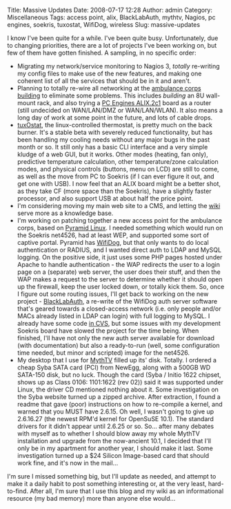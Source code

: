Title: Massive Updates
Date: 2008-07-17 12:28
Author: admin
Category: Miscellaneous
Tags: access point, alix, BlackLabAuth, mythtv, Nagios, pc engines, soekris, tuxostat, WifiDog, wireless
Slug: massive-updates

I know I've been quite for a while. I've been quite busy. Unfortunately,
due to changing priorities, there are a lot of projects I've been
working on, but few of them have gotten finished. A sampling, in no
specific order:

-   Migrating my network/service monitoring to Nagios 3, *totally*
    re-writing my config files to make use of the new features, and
    making one coherent list of all the services that should be in it
    and aren't.
-   Planning to totally re-wire all networking at the [ambulance corps
    building](http://www.midlandparkambulance.com) to eliminate some
    problems. This includes *building* an 8U wall-mount rack, and also
    trying a [PC Engines ALIX.2c1](http://www.pcengines.ch/alix2c1.htm)
    board as a router (still undecided on WAN/LAN/DMZ or WAN/LAN/WLAN).
    It also means a long day of work at some point in the future, and
    lots of cable drops.
-   [tuxOstat](http://tuxostat.jasonantman.com), the linux-controlled
    thermostat, is pretty much on the back burner. It's a stable beta
    with severely reduced functionality, but has been handling my
    cooling needs without any major bugs in the past month or so. It
    still only has a basic CLI interface and a very simple kludge of a
    web GUI, but it works. Other modes (heating, fan only), predictive
    temperature calculation, other temperature/zone calculation modes,
    and physical controls (buttons, menu on LCD) are still to come, as
    well as the move from PC to Soekris (if I can ever figure it out,
    and get one with USB). I now feel that an ALIX board might be a
    better shot, as they take CF (more space than the Soekris), have a
    slightly faster processor, and also support USB at about half the
    price point.
-   I'm considering moving my main web site to a CMS, and letting the
    [wiki](http://www.jasonantman.com/wiki/) serve more as a knowledge
    base.
-   I'm working on patching together a new access point for the
    ambulance corps, based on [Pyramid
    Linux](http://pyramid.metrix.net/). I needed something which would
    run on the Soekris net4526, had at least WEP, and supported some
    sort of captive portal. Pyramid has
    [WifiDog](http://dev.wifidog.org/), but that only wants to do local
    authentication or RADIUS, and I wanted direct auth to LDAP and MySQL
    logging. On the positive side, it just uses some PHP pages hosted
    under Apache to handle authentication - the WAP redirects the user
    to a login page on a (separate) web server, the user does their
    stuff, and then the WAP makes a request to the server to determine
    whether it should open up the firewall, keep the user locked down,
    or totally kick them. So, once I figure out some routing issues,
    I'll get back to working on the new project -
    [BlackLabAuth](http://blacklabauth.jasonantman.com/), a re-write of
    the WifiDog auth server software that's geared towards a
    closed-access network (i.e. only people and/or MACs already listed
    in LDAP can login) with full logging to MySQL. I already have some
    code [in CVS](http://cvs.jasonantman.com/BlackLabAuth), but some
    issues with my development Soekris board have slowed the project for
    the time being. When finished, I'll have not only the new auth
    server available for download (with documentation) but also a
    ready-to-run (well, some configuration time needed, but minor and
    scripted) image for the net4526.
-   My desktop that I use for [MythTV](http://www.mythtv.org/) filled up
    its' disk. Totally. I ordered a cheap Syba SATA card (PCI) from
    NewEgg, along with a 500GB WD SATA-150 disk, but no luck. Though the
    card (Syba / Initio 1622 chipset, shows up as Class 0106: 1101:1622
    (rev 02)) said it was supported under Linux, the driver CD mentioned
    nothing about it. Some investigation on the Syba website turned up a
    zipped archive. After extraction, I found a readme that gave (poor)
    instructions on how to re-compile a kernel, and warned that you MUST
    have 2.6.15. Oh well, I wasn't going to give up 2.6.16.27 (the
    newest RPM'd kernel for OpenSuSE 10.1). The standard drivers for it
    didn't appear until 2.6.25 or so. So... after many debates with
    myself as to whether I should blow away my whole MythTV installation
    and upgrade from the now-ancient 10.1, I decided that I'll only be
    in my apartment for another year, I should make it last. Some
    investigation turned up a $24 Silicon Image-based card that should
    work fine, and it's now in the mail...

I'm sure I missed something big, but I'll update as needed, and attempt
to make it a daily habit to post something interesting or, at the very
least, hard-to-find. After all, I'm sure that I use this blog and my
wiki as an informational resource (my bad memory) more than anyone else
would...
